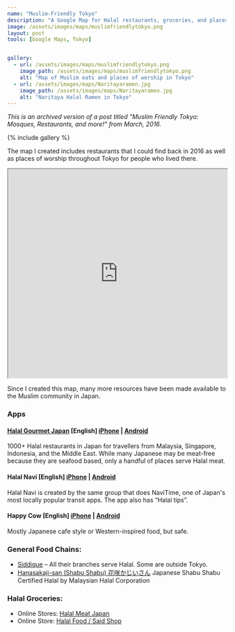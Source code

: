 ```yaml
---
name: "Muslim-Friendly Tokyo"
description: "A Google Map for Halal restaurants, groceries, and places of worship from 2016"
image: /assets/images/maps/muslimfriendlytokyo.png
layout: post
tools: [Google Maps, Tokyo]


gallery:
  - url: /assets/images/maps/muslimfriendlytokyo.png
    image_path: /assets/images/maps/muslimfriendlytokyo.png
    alt: "Map of Muslim eats and places of worship in Tokyo"
  - url: /assets/images/maps/Naritayaramen.jpg
    image_path: /assets/images/maps/Naritayaramen.jpg
    alt: "Naritaya Halal Ramen in Tokyo"
---
```


*This is an archived version of a post titled "Muslim Friendly Tokyo: Mosques, Restaurants, and more!" from March, 2016.*

{% include gallery %}

The map I created includes restaurants that I could find back in 2016 as well as places of worship throughout Tokyo for people who lived there. 

<iframe src="https://www.google.com/maps/d/embed?mid=13kAIidCrYBQHGvuJuwBtfEF3mzU" width="100%" height="480"></iframe>

Since I created this map, many more resources have been made available to the Muslim community in Japan. 

### Apps
#### [Halal Gourmet Japan](https://www.halalgourmet.jp/) [English] [iPhone](https://itunes.apple.com/hk/app/halal-gourmet-japan/id1004830156?mt=8&ign-mpt=uo%3D4) | [Android](https://play.google.com/store/apps/details?id=jp.halalgourmet.mobile&hl=en_US)
1000+ Halal restaurants in Japan for travellers from Malaysia, Singapore, Indonesia, and the Middle East. While many Japanese may be meat-free because they are seafood based, only a handful of places serve Halal meat. 

#### Halal Navi [English] [iPhone](https://itunes.apple.com/my/app/halal-navi/id887385257?mt=8) | [Android]((https://play.google.com/store/apps/details?id=com.halalnavi&hl=en_US))
Halal Navi is created by the same group that does NaviTime, one of Japan's most locally popular transit apps. The app also has “Halal tips”.

#### Happy Cow [English] [iPhone](https://itunes.apple.com/us/app/happycow-find-vegan-food/id435871950?mt=8) | [Android](https://play.google.com/store/apps/details?id=com.sisow.hcvg.healthydiningguide)
Mostly Japanese cafe style or Western-inspired food, but safe.

### General Food Chains:
* [Siddique](http://www.siddique.co.jp/#!find-shops/c1tlk) – All their branches serve Halal. Some are outside Tokyo.
* [Hanasakaji-san (Shabu Shabu) 花咲かじいさん](http://www.hanasakaji-san.jp/) Japanese Shabu Shabu Certified Halal by Malaysian Halal Corporation


### Halal Groceries:

* Online Stores: [Halal Meat Japan](http://mhalalc.ocnk.biz/)
* Online Store: [Halal Food / Said Shop](http://halal-food.jp/)

